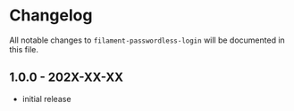 # Changelog

All notable changes to `filament-passwordless-login` will be documented in this file.

## 1.0.0 - 202X-XX-XX

- initial release
